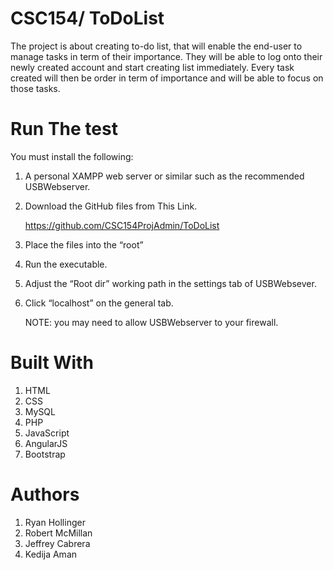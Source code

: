 # CSC154/ ToDoList
The project is about creating to-do list, that will enable the end-user to manage tasks in term of their importance. They will be able to log onto their newly created account and start creating list immediately. Every task created will then be order in term of importance and will be able to focus on those tasks.

# Run The test
You must install the following:

1.  A personal XAMPP web server or similar such as the recommended USBWebserver.

  1.    Download the GitHub files from This Link.

        https://github.com/CSC154ProjAdmin/ToDoList

  2.    Place the files into the “root”
  3.    Run the executable.
  4.    Adjust the “Root dir” working path in the settings tab of USBWebsever.
  5.    Click “localhost” on the general tab.

        NOTE: you may need to allow USBWebserver to your firewall.

# Built With
1.  HTML
2.  CSS
3.  MySQL
4.  PHP
5.  JavaScript
6.  AngularJS
7.  Bootstrap

# Authors
1.  Ryan Hollinger
2.  Robert McMillan
3.  Jeffrey Cabrera
4.  Kedija Aman
